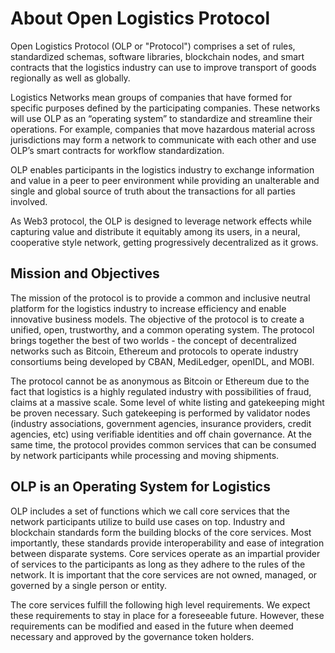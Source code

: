 # About Open Logistics Protocol

Open Logistics Protocol (OLP or "Protocol") comprises a set of rules, standardized schemas, software libraries, blockchain nodes, and smart contracts that the logistics industry can use to improve transport of goods regionally as well as globally. 

Logistics Networks mean groups of companies that have formed for specific purposes defined by the participating companies. These networks will use OLP as an “operating system” to standardize and streamline their operations. For example, companies that move hazardous material across jurisdictions may form a network to communicate with each other and use OLP’s smart contracts for workflow standardization.

OLP enables participants in the logistics industry to exchange information and value in a peer to peer environment while providing an unalterable and single and global source of truth about the transactions for all parties involved. 

As Web3 protocol, the OLP is designed to leverage network effects while capturing value and distribute it equitably among its users, in a neural, cooperative style network, getting progressively decentralized as it grows. 

## Mission and Objectives
The mission of the protocol is to provide a common and inclusive neutral platform for the logistics industry to increase efficiency and enable innovative business models. The objective of the protocol is to create a unified, open, trustworthy, and a common operating system. The protocol brings together the best of two worlds - the concept of decentralized networks such as Bitcoin, Ethereum and protocols to operate industry consortiums being developed by CBAN, MediLedger, openIDL, and MOBI. 

The protocol cannot be as anonymous as Bitcoin or Ethereum due to the fact that logistics is a highly regulated industry with possibilities of fraud, claims at a massive scale. Some level of white listing and gatekeeping might be proven necessary. Such gatekeeping is performed by validator nodes (industry associations, government agencies, insurance  providers, credit agencies, etc) using verifiable identities and off chain governance. At the same time, the protocol provides common services that can be consumed by network participants while processing and moving shipments. 

## OLP is an Operating System for Logistics

OLP includes a set of functions which we call core services that the network participants utilize to build use cases on top. 
Industry and blockchain standards form the building blocks of the core services. Most importantly, these standards provide interoperability and ease of integration between disparate systems. Core services operate as an impartial provider of services to the participants as long as they adhere to the rules of the network. It is important that the core services are not owned, managed, or governed by a single person or entity. 

The core services fulfill the following high level requirements. We expect these requirements to stay in place for a foreseeable future. However, these requirements can be modified and eased in the future when deemed necessary and approved by the governance token holders.  



